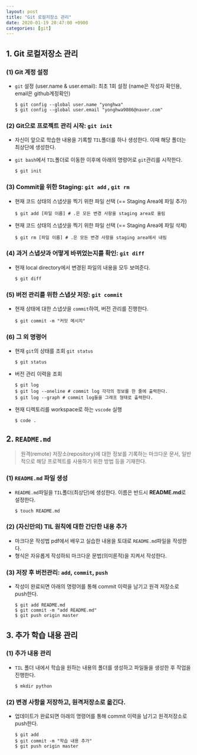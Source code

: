```yaml
---
layout: post
title: "Git 로컬저장소 관리"
date: 2020-01-19 20:47:00 +0900
categories: [git]
---
```


## 1. Git 로컬저장소 관리

### (1) Git 계정 설정

- `git` 설정 (user.name & user.email): 최초 1회 설정 (name은 작성자 확인용, email은 github계정확인)

  ```shell
  $ git config --global user.name "yonghwa"
  $ git config --global user.email "yonghwa9086@naver.com"
  ```

  

### (2) Git으로 프로젝트 관리 시작: `git init`

- 자신이 앞으로 학습한 내용을 기록할 `TIL`폴더를 하나 생성한다. 이때 해당 폴더는 최상단에 생성한다.

- `git bash`에서 `TIL`폴더로 이동한 이후에 아래의 명령어로 `git`관리를 시작한다.

  ```shell
  $ git init
  ```

  

### (3) Commit을 위한 Staging: `git add` , `git rm`

- 현재 코드 상태의 스냅샷을 찍기 위한 파일 선택 (== Staging Area에 파일 추가)

  ```shell
  $ git add [파일 이름] # .은 모든 변경 사항을 staging area로 올림
  ```
  
- 현재 코드 상태의 스냅샷을 찍기 위한 파일 선택 (== Staging Area에 파일 삭제)

  ```shell
  $ git rm [파일 이름] # .은 모든 변경 사항을 staging area에서 내림
  ```



### (4) 과거 스냅샷과 어떻게 바뀌었는지를 확인: `git diff`

- 현재 local directory에서 변경된 파일의 내용을 모두 보여준다.

  ```shell
  $ git diff
  ```

  

### (5) 버전 관리를 위한 스냅샷 저장: `git commit`

- 현재 상태에 대한 스냅샷을 `commit`하여, 버전 관리를 진행한다.

  ```shell
  $ git commit -m "커밋 메시지"
  ```



### (6) 그 외 명령어

- 현재 `git`의 상태를 조회 `git status`

  ```shell
  $ git status
  ```

- 버전 관리 이력을 조회

  ```shell
  $ git log
  $ git log --oneline # commit log 각각의 정보를 한 줄에 출력한다.
  $ git log --graph # commit log들을 그래프 형태로 출력한다.
  ```

- 현재 디렉토리를 workspace로 하는 `vscode`  실행

  ```shell
  $ code .
  ```

  

## 2. **`README.md`**

> 원격(remote) 저장소(repository)에 대한 정보를 기록하는 마크다운 문서, 일반적으로 해당 프로젝트를 사용하기 위한 방법 등을 기재한다.



### (1) **`README.md`** 파일 생성

- `README.md`파일을 `TIL`폴더(최상단)에 생성한다. 이름은 반드시 **README.md**로 설정한다.

  ```shell
  $ touch README.md
  ```



### (2) (자신만의) TIL 원칙에 대한 간단한 내용 추가

- 마크다운 작성법 pdf에서 배우고 실습한 내용을 토대로 `README.md`파일을 작성한다.
- 형식은 자유롭게 작성하되 마크다운 문법(의미론적)을 지켜서 작성한다.



### (3) 저장 후 버전관리: `add`, `commit`, `push`

- 작성이 완료되면 아래의 명령어를 통해 commit 이력을 남기고 원격 저장소로 push한다.

  ```shell
  $ git add README.md
  $ git commit -m "add README.md"
  $ git push origin master
  ```



## 3. 추가 학습 내용 관리

### (1) 추가 내용 관리

- `TIL` 폴더 내에서 학습을 원하는 내용의 폴더를 생성하고 파일들을 생성한 후 작업을 진행한다.

  ```shell
  $ mkdir python
  ```



### (2) 변경 사항을 저장하고, 원격저장소로 옮긴다.

- 업데이트가 완료되면 아래의 명령어를 통해 commit 이력을 남기고 원격저장소로 push한다.

  ```shell
  $ git add
  $ git commit -m "학습 내용 추가"
  $ git push origin master
  ```

  